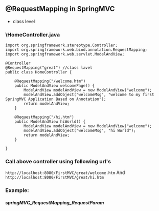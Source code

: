 
## @RequestMapping in SpringMVC

- class level

### \HomeController.java
```
import org.springframework.stereotype.Controller;
import org.springframework.web.bind.annotation.RequestMapping;
import org.springframework.web.servlet.ModelAndView;

@Controller
@RequestMapping("great") //class lavel 
public class HomeController {

	@RequestMapping("/welcome.htm")
	public ModelAndView welcomePage() {
		ModelAndView modelAndView = new ModelAndView("welcome");
		modelAndView.addObject("welcomeMsg", "welcome to my first SpringMVC Application Based on Annotation");
		return modelAndView;
	}
	
	@RequestMapping("/hi.htm")
	public ModelAndView hiWorld() {
		ModelAndView modelAndView = new ModelAndView("welcome");
		modelAndView.addObject("welcomeMsg", "hi World");
		return modelAndView;
	}

} 
```
### Call above controller using following url's 

`http://localhost:8080/FirstMVC/great/welcome.htm`  And 
`http://localhost:8080/FirstMVC/great/hi.htm`


 ### Example:
   ##### springMVC_RequestMapping_RequestParam


